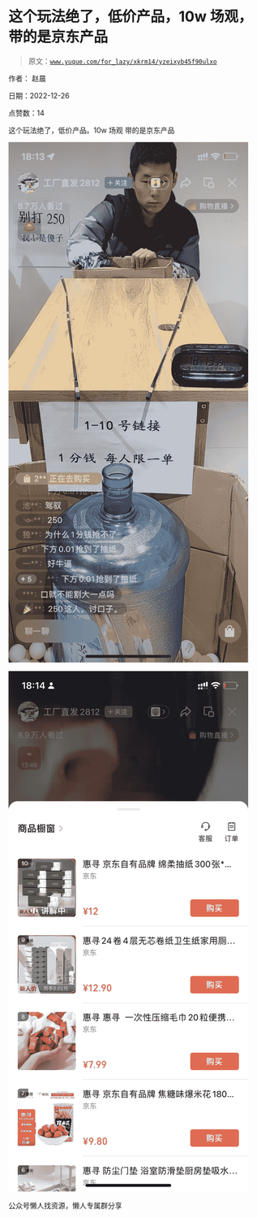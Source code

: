 # 这个玩法绝了，低价产品，10w 场观，带的是京东产品

> 原文：[`www.yuque.com/for_lazy/xkrm14/yzeixyb45f90ulxo`](https://www.yuque.com/for_lazy/xkrm14/yzeixyb45f90ulxo)



作者： 赵晨



日期：2022-12-26



点赞数：14

<ne-hole id="u5c255b3f" data-lake-id="u5c255b3f"><ne-card data-card-name="hr" data-card-type="block" id="FLJju" data-event-boundary="card">

这个玩法绝了，低价产品。10w 场观 带的是京东产品



<ne-card data-card-name="image" data-card-type="inline" id="fxkas" data-event-boundary="card">![](img/98eddc2f3a40360e26a8746783fab700.png)</ne-card>



<ne-card data-card-name="image" data-card-type="inline" id="iNXDa" data-event-boundary="card">![](img/1bc92bd14a5941caa4bbeb861e1513da.png)</ne-card>

<ne-hole id="udc238233" data-lake-id="udc238233"><ne-card data-card-name="hr" data-card-type="block" id="z1o05" data-event-boundary="card">

公众号懒人找资源，懒人专属群分享

</ne-card></ne-hole></ne-card></ne-hole>